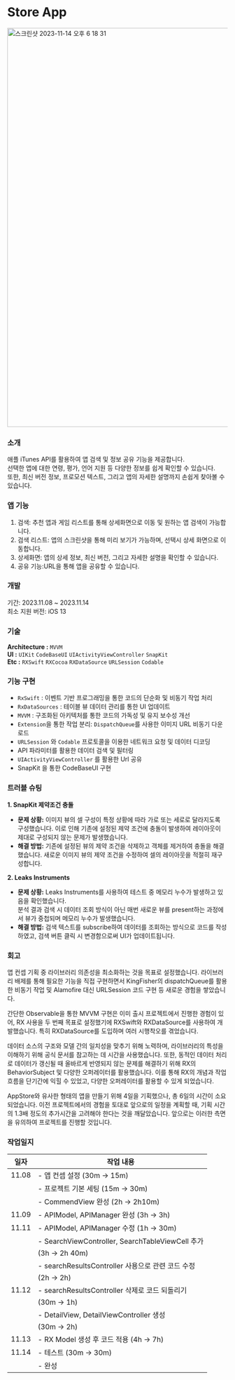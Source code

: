# **Store App**       
<img width="910" alt="스크린샷 2023-11-14 오후 6 18 31" src="https://github.com/ha-ny/AppStoreProject/assets/130643750/29db5ec4-21f9-487f-a3ac-6c03fe69a4f8">

### **소개**
애플 iTunes API를 활용하여 앱 검색 및 정보 공유 기능을 제공합니다. <br>
선택한 앱에 대한 연령, 평가, 언어 지원 등 다양한 정보를 쉽게 확인할 수 있습니다.<br>
또한, 최신 버전 정보, 프로모션 텍스트, 그리고 앱의 자세한 설명까지 손쉽게 찾아볼 수 있습니다.<br>

### **앱 기능**
1. 검색: 추천 앱과 게임 리스트를 통해 상세화면으로 이동 및 원하는 앱 검색이 가능합니다.
2. 검색 리스트: 앱의 스크린샷을 통해 미리 보기가 가능하며, 선택시 상세 화면으로 이동합니다.
3. 상세화면: 앱의 상세 정보, 최신 버전, 그리고 자세한 설명을 확인할 수 있습니다.
4. 공유 기능:URL을 통해 앱을 공유할 수 있습니다.<br>

### **개발**
기간: 2023.11.08 ~ 2023.11.14<br>
최소 지원 버전: iOS 13<br>

### **기술**
**Architecture :** `MVVM`<br>
**UI :** `UIKit` `CodeBaseUI` `UIActivityViewController` `SnapKit`<br>
**Etc :** `RXSwift` `RXCocoa` `RXDataSource` `URLSession` `Codable`<br>

### **기능 구현**
- `RxSwift` : 이벤트 기반 프로그래밍을 통한 코드의 단순화 및 비동기 작업 처리
- `RxDataSources` : 테이블 뷰 데이터 관리를 통한 UI 업데이트
- `MVVM` : 구조화된 아키텍처를 통한 코드의 가독성 및 유지 보수성 개선
- `Extension`을 통한 작업 분리: `DispatchQueue`를 사용한 이미지 URL 비동기 다운로드
- `URLSession` 와 `Codable` 프로토콜을 이용한 네트워크 요청 및 데이터 디코딩
-  API 파라미터를 활용한 데이터 검색 및 필터링
- `UIActivityViewController` 를 활용한 Url 공유
- SnapKit 을 통한 CodeBaseUI 구현<br>

### **트러블 슈팅**
**1. SnapKit 제약조건 충돌**
- **문제 상황:** 이미지 뷰의 셀 구성이 특정 상황에 따라 가로 또는 세로로 달라지도록 구성했습니다. 이로 인해 기존에 설정된 제약 조건에 충돌이 발생하여 레이아웃이 제대로 구성되지 않는 문제가 발생했습니다.<br>
- **해결 방법:** 기존에 설정된 뷰의 제약 조건을 삭제하고 객체를 제거하여 충돌을 해결했습니다. 새로운 이미지 뷰의 제약 조건을 수정하여 셀의 레이아웃을 적절히 재구성합니다.<br>

**2. Leaks Instruments**
- **문제 상황:** Leaks Instruments를 사용하여 테스트 중 메모리 누수가 발생하고 있음을 확인했습니다.<br>
분석 결과 검색 시 데이터 조회 방식이 아닌 매번 새로운 뷰를 present하는 과정에서 뷰가 중첩되며 메모리 누수가 발생했습니다.<br>
- **해결 방법:** 검색 텍스트를 subscribe하여 데이터를 조회하는 방식으로 코드를 작성하였고, 검색 버튼 클릭 시 변경함으로써 UI가 업데이트됩니다.<br>

### **회고**
앱 컨셉 기획 중 라이브러리 의존성을 최소화하는 것을 목표로 설정했습니다. 라이브러리 배제를 통해 필요한 기능을 직접 구현하면서 KingFisher의 dispatchQueue를 활용한 비동기 작업 및 Alamofire 대신 URLSession 코드 구현 등 새로운 경험을 쌓았습니다.<br>

간단한 Observable을 통한 MVVM 구현은 이미 출시 프로젝트에서 진행한 경험이 있어, RX 사용을 두 번째 목표로 설정했기에 RXSwift와 RXDataSource를 사용하여 개발했습니다. 특히 RXDataSource를 도입하며 여러 시행착오를 겪었습니다.<br>

데이터 소스의 구조와 모델 간의 일치성을 맞추기 위해 노력하며, 라이브러리의 특성을 이해하기 위해 공식 문서를 참고하는 데 시간을 사용했습니다. 또한, 동적인 데이터 처리로 데이터가 갱신될 때 올바르게 반영되지 않는 문제를 해결하기 위해 RX의 BehaviorSubject 및 다양한 오퍼레이터를 활용했습니다. 이를 통해 RX의 개념과 작업 흐름을 단기간에 익힐 수 있었고, 다양한 오퍼레이터를 활용할 수 있게 되었습니다.<br>

AppStore와 유사한 형태의 앱을 만들기 위해 4일을 기획했으나, 총 6일의 시간이 소요되었습니다. 이전 프로젝트에서의 경험을 토대로 앞으로의 일정을 계획할 때, 기획 시간의 1.3배 정도의 추가시간을 고려해야 한다는 것을 깨달았습니다. 앞으로는 이러한 측면을 유의하여 프로젝트를 진행할 것입니다.<br>

### **작업일지**

| 일자   | 작업 내용                                        |
|-------|-------------------------------------------------|
| 11.08 | - 앱 컨셉 설정 (30m → 15m)                        |
|       | - 프로젝트 기본 세팅 (15m → 30m)                 |
|       | - CommendView 완성 (2h → 2h10m)                  |
| 11.09 | - APIModel, APIManager 완성 (3h → 3h)            |
| 11.11 | - APIModel, APIManager 수정 (1h → 30m)           |
|       | - SearchViewController, SearchTableViewCell 추가 |
|       |   (3h → 2h 40m)                                  |
|       | - searchResultsController 사용으로 관련 코드 수정 |
|       |   (2h → 2h)                                      |
| 11.12 | - searchResultsController 삭제로 코드 되돌리기   |
|       |   (30m → 1h)                                     |
|       | - DetailView, DetailViewController 생성           |
|       |   (30m → 2h)                                     |
| 11.13 | - RX Model 생성 후 코드 적용 (4h → 7h)           |
| 11.14 | - 테스트 (30m → 30m)                             |
|       | - 완성                                            |
